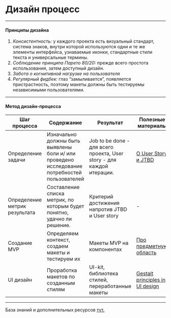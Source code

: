 # Дизайн процесс #

***

#### Принципы дизайна
1. _Консистентность:_ у каждого проекта есть визуальный стандарт, система знаков, внутри которой используются одни и те же элементы интерфейса, узнаваемые иконки, стандартные стили текста и универсальные термины. 
2. _Соблюдение принципа Парето 80/20:_ прежде всего простота использования, затем доступный дизайн.
3. _Забота о когнитивной нагрузке на пользователя_
4. _Регулярный фидбек:_ глаз “замыливается”, появляется пристрастность, поэтому макеты должны быть тестируемы независимыми пользователями.

****

#### Метод дизайн-процесса

Шаг процесса  | Содержание | Результат | Полезные материалы
------------- | ------------- | -------------| -------------
Определение задачи  | Изначально должны быть выявлены боли и/ или проведено исследование потребностей пользователей | Job to be done - для всего проекта, User story - для каждой итерации. | [О User Story и JTBD][1]
Определение метрик результата | Составление списка метрик, по которым будет понятно, удачно ли решение.| Критерий достижения напротив JTBD и User story | -
Создание MVP | Определяем контекст, создаем макеты и тестируем их | Макеты MVP на компонентах| [Про предметную область][2]
UI дизайн  | Проработка макетов по созданным стилям  | UI-kit, библиотека стилей, переработанные макеты | [Gestalt principles in UI design][3]
***
База знаний и дополнительных ресурсов [тут.](https://trello.com/b/aTYODlF0/ui-ux)

[1]: https://tilda.education/articles-jobs-to-be-done
[2]: https://designpub.ru/%D0%BE%D0%BB%D0%B5%D0%B3-%D0%B8-%D0%BF%D1%80%D0%B5%D0%B4%D0%BC%D0%B5%D1%82%D0%BD%D0%B0%D1%8F-%D0%BE%D0%B1%D0%BB%D0%B0%D1%81%D1%82%D1%8C-%D0%BF%D1%80%D0%BE%D0%B5%D0%BA%D1%82%D0%B0-a2ea289d5b61
[3]: https://medium.muz.li/gestalt-principles-in-ui-design-6b75a41e9965
